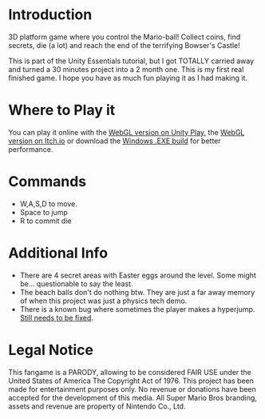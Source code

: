 # Introduction
3D platform game where you control the Mario-ball! Collect coins, find secrets, die (a lot) and reach the end of the terrifying Bowser's Castle!

This is part of the Unity Essentials tutorial, but I got TOTALLY carried away and turned a 30 minutes project into a 2 month one.
This is my first real finished game. I hope you have as much fun playing it as I had making it.

# Where to Play it
You can play it online with the [WebGL version on Unity Play](https://play.unity.com/mg/other/webgl-builds-410425), the [WebGL version on Itch.io](https://pedrokadev.itch.io/floor-is-lava-bowser-castle) or download the [Windows .EXE build](https://github.com/pedro-ca/Unity-Floor-Is-Lava-Bowser-Castle/releases) for better performance.

# Commands
- W,A,S,D to move.
- Space to jump
- R to commit die

# Additional Info
- There are 4 secret areas with Easter eggs around the level. Some might be... questionable to say the least.
- The beach balls don't do nothing btw. They are just a far away memory of when this project was just a physics tech demo.
- There is a known bug where sometimes the player makes a hyperjump. [Still needs to be fixed](https://github.com/pedro-ca/Unity-Floor-Is-Lava-Bowser-Castle/issues/1).


# Legal Notice
This fangame is a PARODY, allowing to be considered FAIR USE under the United States of America The Copyright Act of 1976. 
This project has been made for entertainment purposes only. No revenue or donations have been accepted for the development of this media. 
All Super Mario Bros branding, assets and revenue are property of Nintendo Co., Ltd.
